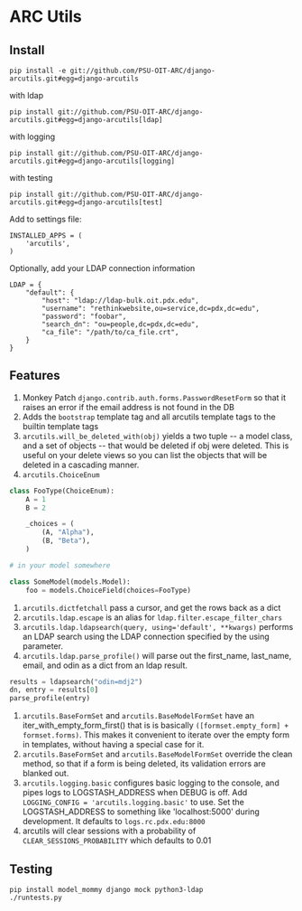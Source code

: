# ARC Utils

## Install

    pip install -e git://github.com/PSU-OIT-ARC/django-arcutils.git#egg=django-arcutils

with ldap

    pip install git://github.com/PSU-OIT-ARC/django-arcutils.git#egg=django-arcutils[ldap]

with logging

    pip install git://github.com/PSU-OIT-ARC/django-arcutils.git#egg=django-arcutils[logging]

with testing

    pip install git://github.com/PSU-OIT-ARC/django-arcutils.git#egg=django-arcutils[test]

Add to settings file:

    INSTALLED_APPS = (
        'arcutils',
    )

Optionally, add your LDAP connection information

    LDAP = {
        "default": {
            "host": "ldap://ldap-bulk.oit.pdx.edu",
            "username": "rethinkwebsite,ou=service,dc=pdx,dc=edu",
            "password": "foobar",
            "search_dn": "ou=people,dc=pdx,dc=edu",
            "ca_file": "/path/to/ca_file.crt",
        }
    }


## Features

1. Monkey Patch `django.contrib.auth.forms.PasswordResetForm` so that it raises an error if the email address is not found in the DB
1. Adds the `bootstrap` template tag and all arcutils template tags to the builtin template tags
1. `arcutils.will_be_deleted_with(obj)` yields a two tuple -- a model class, and a set of objects -- that would be deleted if obj were deleted. This is useful on your delete views so you can list the objects that will be deleted in a cascading manner.
1. `arcutils.ChoiceEnum`
```python
class FooType(ChoiceEnum):
    A = 1
    B = 2

    _choices = (
        (A, "Alpha"),
        (B, "Beta"),
    )

# in your model somewhere

class SomeModel(models.Model):
    foo = models.ChoiceField(choices=FooType)

```
1. `arcutils.dictfetchall` pass a cursor, and get the rows back as a dict
1. `arcutils.ldap.escape` is an alias for `ldap.filter.escape_filter_chars`
1. `arcutils.ldap.ldapsearch(query, using='default', **kwargs)` performs an LDAP search using the LDAP connection specified by the using parameter.
1. `arcutils.ldap.parse_profile()` will parse out the first_name, last_name, email, and odin as a dict from an ldap result.
```python
results = ldapsearch("odin=mdj2")
dn, entry = results[0]
parse_profile(entry)
```
1. `arcutils.BaseFormSet` and `arcutils.BaseModelFormSet` have an iter_with_empty_form_first() that is is basically `([formset.empty_form] + formset.forms)`. This makes it convenient to iterate over the empty form in templates, without having a special case for it.
1. `arcutils.BaseFormSet` and `arcutils.BaseModelFormSet` override the clean method, so that if a form is being deleted, its validation errors are blanked out.
1. `arcutils.logging.basic` configures basic logging to the console, and pipes logs to LOGSTASH_ADDRESS when DEBUG is off. Add `LOGGING_CONFIG = 'arcutils.logging.basic'` to use. Set the LOGSTASH_ADDRESS to something like 'localhost:5000' during development. It defaults to `logs.rc.pdx.edu:8000`
1. arcutils will clear sessions with a probability of `CLEAR_SESSIONS_PROBABILITY` which defaults to 0.01

## Testing

    pip install model_mommy django mock python3-ldap
    ./runtests.py
